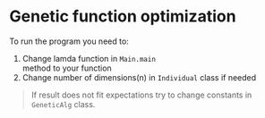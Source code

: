 <H1>Genetic function optimization</h1>
To run the program you need to:
<ol>
<li>Change lamda function in <code>Main.main
</code> method to your function
<li>Change number of dimensions(n) in 
<code>Individual</code> class if needed
</ol>
<blockquote>If result does not fit expectations 
try to change constants 
in <code>GeneticAlg</code> class. </blockquote>